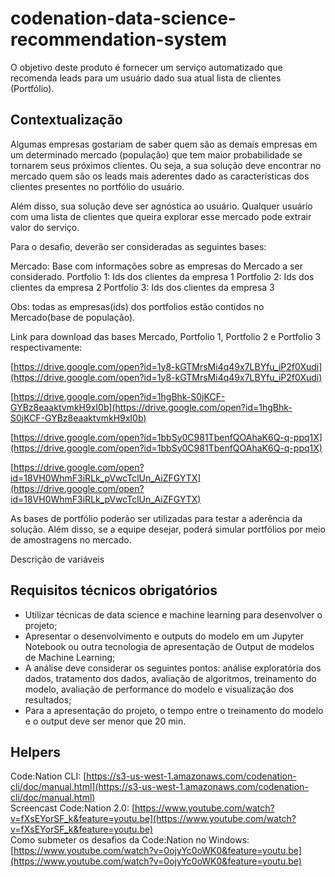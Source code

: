 # codenation-data-science-recommendation-system
O objetivo deste produto é fornecer um serviço automatizado que recomenda leads para um usuário dado sua atual lista de clientes (Portfólio).

## Contextualização<br>
Algumas empresas gostariam de saber quem são as demais empresas em um determinado mercado (população) que tem maior probabilidade se tornarem seus próximos clientes. Ou seja, a sua solução deve encontrar no mercado quem são os leads mais aderentes dado as características dos clientes presentes no portfólio do usuário.

Além disso, sua solução deve ser agnóstica ao usuário. Qualquer usuário com uma lista de clientes que queira explorar esse mercado pode extrair valor do serviço.

Para o desafio, deverão ser consideradas as seguintes bases:

Mercado: Base com informações sobre as empresas do Mercado a ser considerado.
Portfolio 1: Ids dos clientes da empresa 1
Portfolio 2: Ids dos clientes da empresa 2
Portfolio 3: Ids dos clientes da empresa 3

Obs: todas as empresas(ids) dos portfolios estão contidos no Mercado(base de população).

Link para download das bases Mercado, Portfolio 1, Portfolio 2 e Portfolio 3 respectivamente:

[https://drive.google.com/open?id=1y8-kGTMrsMi4q49x7LBYfu_iP2f0Xudi](https://drive.google.com/open?id=1y8-kGTMrsMi4q49x7LBYfu_iP2f0Xudi)

[https://drive.google.com/open?id=1hgBhk-S0jKCF-GYBz8eaaktvmkH9xI0b](https://drive.google.com/open?id=1hgBhk-S0jKCF-GYBz8eaaktvmkH9xI0b)

[https://drive.google.com/open?id=1bbSy0C981TbenfQOAhaK6Q-q-ppq1X](https://drive.google.com/open?id=1bbSy0C981TbenfQOAhaK6Q-q-ppq1X)

[https://drive.google.com/open?id=18VH0WhmF3iRLk_pVwcTclUn_AiZFGYTX](https://drive.google.com/open?id=18VH0WhmF3iRLk_pVwcTclUn_AiZFGYTX)

As bases de portfólio poderão ser utilizadas para testar a aderência da solução. Além disso, se a equipe desejar, poderá simular portfólios por meio de amostragens no mercado.

Descrição de variáveis

## Requisitos técnicos obrigatórios<br>
- Utilizar técnicas de data science e machine learning para desenvolver o projeto;
- Apresentar o desenvolvimento e outputs do modelo em um Jupyter Notebook ou outra tecnologia de apresentação de Output de modelos de Machine Learning;
- A análise deve considerar os seguintes pontos: análise exploratória dos dados, tratamento dos dados, avaliação de algoritmos, treinamento do modelo, avaliação de performance do modelo e visualização dos resultados;
- Para a apresentação do projeto, o tempo entre o treinamento do modelo e o output deve ser menor que 20 min.

## Helpers<br>
Code:Nation CLI: [https://s3-us-west-1.amazonaws.com/codenation-cli/doc/manual.html](https://s3-us-west-1.amazonaws.com/codenation-cli/doc/manual.html)<br>
Screencast Code:Nation 2.0: [https://www.youtube.com/watch?v=fXsEYorSF_k&feature=youtu.be](https://www.youtube.com/watch?v=fXsEYorSF_k&feature=youtu.be)<br>
Como submeter os desafios da Code:Nation no Windows: [https://www.youtube.com/watch?v=0ojyYc0oWK0&feature=youtu.be](https://www.youtube.com/watch?v=0ojyYc0oWK0&feature=youtu.be)
